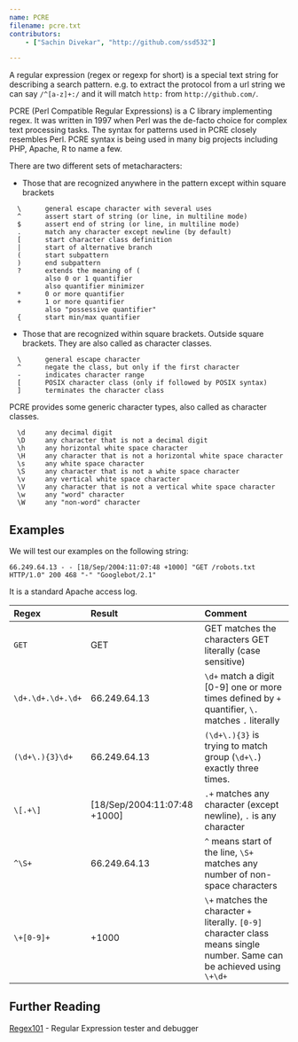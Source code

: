 ```yaml
---
name: PCRE
filename: pcre.txt
contributors:
    - ["Sachin Divekar", "http://github.com/ssd532"]

---
```


A regular expression (regex or regexp for short) is a special text string for describing a search pattern. e.g. to extract the protocol from a url string we can say `/^[a-z]+:/` and it will match `http:` from `http://github.com/`.

PCRE (Perl Compatible Regular Expressions) is a C library implementing regex. It was written in 1997 when Perl was the de-facto choice for complex text processing tasks. The syntax for patterns used in PCRE closely resembles Perl. PCRE syntax is being used in many big projects including PHP, Apache, R to name a few.


There are two different sets of metacharacters:

* Those that are recognized anywhere in the pattern except within square brackets

```
  \      general escape character with several uses
  ^      assert start of string (or line, in multiline mode)
  $      assert end of string (or line, in multiline mode)
  .      match any character except newline (by default)
  [      start character class definition
  |      start of alternative branch
  (      start subpattern
  )      end subpattern
  ?      extends the meaning of (
         also 0 or 1 quantifier
         also quantifier minimizer
  *      0 or more quantifier
  +      1 or more quantifier
         also "possessive quantifier"
  {      start min/max quantifier
```

* Those that are recognized within square brackets. Outside square brackets. They are also called as character classes.

```
  \      general escape character
  ^      negate the class, but only if the first character
  -      indicates character range
  [      POSIX character class (only if followed by POSIX syntax)
  ]      terminates the character class
```

PCRE provides some generic character types, also called as character classes.

```
  \d     any decimal digit
  \D     any character that is not a decimal digit
  \h     any horizontal white space character
  \H     any character that is not a horizontal white space character
  \s     any white space character
  \S     any character that is not a white space character
  \v     any vertical white space character
  \V     any character that is not a vertical white space character
  \w     any "word" character
  \W     any "non-word" character
```

## Examples

We will test our examples on the following string:

```
66.249.64.13 - - [18/Sep/2004:11:07:48 +1000] "GET /robots.txt HTTP/1.0" 200 468 "-" "Googlebot/2.1"
```

 It is a standard Apache access log.

| Regex | Result          | Comment |
| :---- | :-------------- | :------ |
| `GET`   | GET | GET matches the characters GET literally (case sensitive) |
| `\d+.\d+.\d+.\d+` | 66.249.64.13 | `\d+` match a digit [0-9] one or more times defined by `+` quantifier, `\.` matches `.` literally |
| `(\d+\.){3}\d+` | 66.249.64.13 | `(\d+\.){3}` is trying to match group (`\d+\.`) exactly three times. |
| `\[.+\]` | [18/Sep/2004:11:07:48 +1000] | `.+` matches any character (except newline), `.` is any character |
| `^\S+` | 66.249.64.13 | `^` means start of the line, `\S+` matches any number of non-space characters |
| `\+[0-9]+` | +1000 | `\+` matches the character `+` literally. `[0-9]` character class means single number. Same can be achieved using `\+\d+` |

## Further Reading
[Regex101](https://regex101.com/) - Regular Expression tester and debugger
